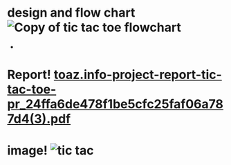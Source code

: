 # design and flow chart![Copy of tic tac toe flowchart](https://user-images.githubusercontent.com/94521102/142772506-1c9df93b-ec23-44fe-b886-e95ed6e5e34e.jpg)
-
# Report! [toaz.info-project-report-tic-tac-toe-pr_24ffa6de478f1be5cfc25faf06a787d4(3).pdf](https://github.com/milixx21/M1_game_tic-tac-toe-/files/7576779/toaz.info-project-report-tic-tac-toe-pr_24ffa6de478f1be5cfc25faf06a787d4.3.pdf)

# image! ![tic tac](https://user-images.githubusercontent.com/94521102/142774049-1e52e602-59ea-4d6d-a282-401dc7a1ba80.jpg) 
